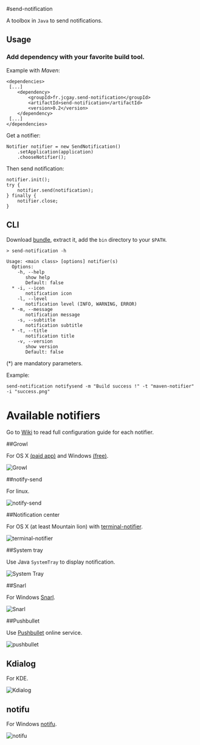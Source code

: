 #send-notification

A toolbox in `Java` to send notifications.

## Usage

### Add dependency with your favorite build tool.

Example with *Maven*:

    <dependencies>
     [...]
        <dependency>
            <groupId>fr.jcgay.send-notification</groupId>
            <artifactId>send-notification</artifactId>
            <version>0.2</version>
        </dependency>
     [...]
    </dependencies>

Get a notifier:

    Notifier notifier = new SendNotification()
        .setApplication(application)
        .chooseNotifier();

Then send notification:

    notifier.init();
    try {
        notifier.send(notification);
    } finally {
        notifier.close;
    }

## CLI

Download [bundle](http://search.maven.org/remotecontent?filepath=fr/jcgay/send-notification/send-notification-cli/0.2/send-notification-cli-0.2-binaries.zip), extract it, add the `bin` directory to your `$PATH`.

    > send-notification -h
    
    Usage: <main class> [options] notifier(s)
      Options:
        -h, --help
           show help
           Default: false
      * -i, --icon
           notification icon
        -l, --level
           notification level (INFO, WARNING, ERROR)
      * -m, --message
           notification message
        -s, --subtitle
           notification subtitle
      * -t, --title
           notification title
        -v, --version
           show version
           Default: false

(*) are mandatory parameters.

Example:

    send-notification notifysend -m "Build success !" -t "maven-notifier" -i "success.png"
    
# Available notifiers

Go to [Wiki](https://github.com/jcgay/send-notification/wiki) to read full configuration guide for each notifier.

##Growl

For OS X [(paid app)](http://growl.info/) and Windows [(free)](http://www.growlforwindows.com/gfw/).

![Growl](http://jeanchristophegay.com/images/notifier.growl_.success.png)

##notify-send

For linux. 

![notify-send](http://jeanchristophegay.com/images/notifier.notify-send.success.png)

##Notification center

For OS X (at least Mountain lion) with [terminal-notifier](https://github.com/alloy/terminal-notifier).

![terminal-notifier](http://jeanchristophegay.com/images/notifier.notification-center.success.png)

##System tray

Use Java `SystemTray` to display notification.

![System Tray](http://jeanchristophegay.com/images/notifier.system.tray_.success.png)

##Snarl

For Windows [Snarl](http://snarl.fullphat.net/).

![Snarl](http://jeanchristophegay.com/images/notifier.snarl.success.png)

##Pushbullet

Use [Pushbullet](https://www.pushbullet.com/) online service.

![pushbullet](http://jeanchristophegay.com/images/notifier.pushbullet.success.png)

## Kdialog

For KDE.

![Kdialog](http://jeanchristophegay.com/images/notifier.kdialog.png)

## notifu

For Windows [notifu](http://www.paralint.com/projects/notifu/index.html).

![notifu](http://jeanchristophegay.com/images/notifier.notifu.png)